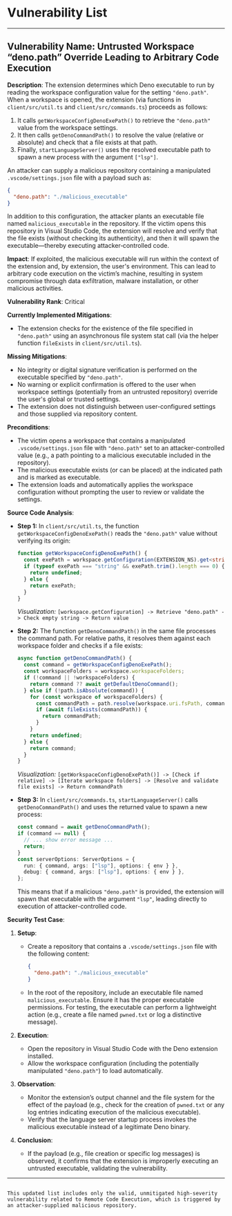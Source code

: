 # Vulnerability List

---

## Vulnerability Name: Untrusted Workspace “deno.path” Override Leading to Arbitrary Code Execution

**Description**:
The extension determines which Deno executable to run by reading the workspace configuration value for the setting `"deno.path"`. When a workspace is opened, the extension (via functions in `client/src/util.ts` and `client/src/commands.ts`) proceeds as follows:

1. It calls `getWorkspaceConfigDenoExePath()` to retrieve the `"deno.path"` value from the workspace settings.
2. It then calls `getDenoCommandPath()` to resolve the value (relative or absolute) and check that a file exists at that path.
3. Finally, `startLanguageServer()` uses the resolved executable path to spawn a new process with the argument `["lsp"]`.

An attacker can supply a malicious repository containing a manipulated `.vscode/settings.json` file with a payload such as:
```json
{
  "deno.path": "./malicious_executable"
}
```
In addition to this configuration, the attacker plants an executable file named `malicious_executable` in the repository. If the victim opens this repository in Visual Studio Code, the extension will resolve and verify that the file exists (without checking its authenticity), and then it will spawn the executable—thereby executing attacker‑controlled code.

**Impact**:
If exploited, the malicious executable will run within the context of the extension and, by extension, the user's environment. This can lead to arbitrary code execution on the victim’s machine, resulting in system compromise through data exfiltration, malware installation, or other malicious activities.

**Vulnerability Rank**:
Critical

**Currently Implemented Mitigations**:
- The extension checks for the existence of the file specified in `"deno.path"` using an asynchronous file system stat call (via the helper function `fileExists` in `client/src/util.ts`).

**Missing Mitigations**:
- No integrity or digital signature verification is performed on the executable specified by `"deno.path"`.
- No warning or explicit confirmation is offered to the user when workspace settings (potentially from an untrusted repository) override the user's global or trusted settings.
- The extension does not distinguish between user-configured settings and those supplied via repository content.

**Preconditions**:
- The victim opens a workspace that contains a manipulated `.vscode/settings.json` file with `"deno.path"` set to an attacker-controlled value (e.g., a path pointing to a malicious executable included in the repository).
- The malicious executable exists (or can be placed) at the indicated path and is marked as executable.
- The extension loads and automatically applies the workspace configuration without prompting the user to review or validate the settings.

**Source Code Analysis**:

- **Step 1:**
  In `client/src/util.ts`, the function `getWorkspaceConfigDenoExePath()` reads the `"deno.path"` value without verifying its origin:
  ```ts
  function getWorkspaceConfigDenoExePath() {
    const exePath = workspace.getConfiguration(EXTENSION_NS).get<string>("path");
    if (typeof exePath === "string" && exePath.trim().length === 0) {
      return undefined;
    } else {
      return exePath;
    }
  }
  ```
  *Visualization:*
  `[workspace.getConfiguration] -> Retrieve "deno.path" -> Check empty string -> Return value`

- **Step 2:**
  The function `getDenoCommandPath()` in the same file processes the command path. For relative paths, it resolves them against each workspace folder and checks if a file exists:
  ```ts
  async function getDenoCommandPath() {
    const command = getWorkspaceConfigDenoExePath();
    const workspaceFolders = workspace.workspaceFolders;
    if (!command || !workspaceFolders) {
      return command ?? await getDefaultDenoCommand();
    } else if (!path.isAbsolute(command)) {
      for (const workspace of workspaceFolders) {
        const commandPath = path.resolve(workspace.uri.fsPath, command);
        if (await fileExists(commandPath)) {
          return commandPath;
        }
      }
      return undefined;
    } else {
      return command;
    }
  }
  ```
  *Visualization:*
  `[getWorkspaceConfigDenoExePath()] -> [Check if relative] -> [Iterate workspace folders] -> [Resolve and validate file exists] -> Return commandPath`

- **Step 3:**
  In `client/src/commands.ts`, `startLanguageServer()` calls `getDenoCommandPath()` and uses the returned value to spawn a new process:
  ```ts
  const command = await getDenoCommandPath();
  if (command == null) {
    // ... show error message ...
    return;
  }
  const serverOptions: ServerOptions = {
    run: { command, args: ["lsp"], options: { env } },
    debug: { command, args: ["lsp"], options: { env } },
  };
  ```
  This means that if a malicious `"deno.path"` is provided, the extension will spawn that executable with the argument `"lsp"`, leading directly to execution of attacker-controlled code.

**Security Test Case**:

1. **Setup**:
   - Create a repository that contains a `.vscode/settings.json` file with the following content:
     ```json
     {
       "deno.path": "./malicious_executable"
     }
     ```
   - In the root of the repository, include an executable file named `malicious_executable`. Ensure it has the proper executable permissions. For testing, the executable can perform a lightweight action (e.g., create a file named `pwned.txt` or log a distinctive message).

2. **Execution**:
   - Open the repository in Visual Studio Code with the Deno extension installed.
   - Allow the workspace configuration (including the potentially manipulated `"deno.path"`) to load automatically.

3. **Observation**:
   - Monitor the extension’s output channel and the file system for the effect of the payload (e.g., check for the creation of `pwned.txt` or any log entries indicating execution of the malicious executable).
   - Verify that the language server startup process invokes the malicious executable instead of a legitimate Deno binary.

4. **Conclusion**:
   - If the payload (e.g., file creation or specific log messages) is observed, it confirms that the extension is improperly executing an untrusted executable, validating the vulnerability.

---
```

This updated list includes only the valid, unmitigated high-severity vulnerability related to Remote Code Execution, which is triggered by an attacker-supplied malicious repository.
